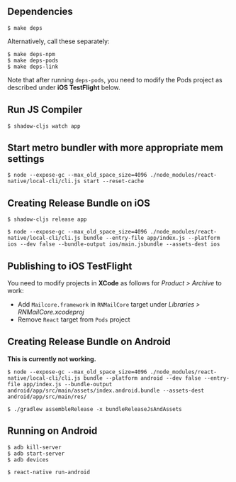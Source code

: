 
## Dependencies

    $ make deps

Alternatively, call these separately:

    $ make deps-npm
    $ make deps-pods
    $ make deps-link

Note that after running `deps-pods`, you need to modify the Pods project as described under **iOS TestFlight** below.


## Run JS Compiler

    $ shadow-cljs watch app


## Start metro bundler with more appropriate mem settings

    $ node --expose-gc --max_old_space_size=4096 ./node_modules/react-native/local-cli/cli.js start --reset-cache


## Creating Release Bundle on iOS

    $ shadow-cljs release app

    $ node --expose-gc --max_old_space_size=4096 ./node_modules/react-native/local-cli/cli.js bundle --entry-file app/index.js --platform ios --dev false --bundle-output ios/main.jsbundle --assets-dest ios


## Publishing to iOS TestFlight

You need to modify projects in **XCode** as follows for _Product > Archive_ to work:

- Add `Mailcore.framework` in `RNMailCore` target under _Libraries > RNMailCore.xcodeproj_
- Remove `React` target from `Pods` project


## Creating Release Bundle on Android

**This is currently not working.**

    $ node --expose-gc --max_old_space_size=4096 ./node_modules/react-native/local-cli/cli.js bundle --platform android --dev false --entry-file app/index.js --bundle-output android/app/src/main/assets/index.android.bundle --assets-dest android/app/src/main/res/

    $ ./gradlew assembleRelease -x bundleReleaseJsAndAssets


## Running on Android

    $ adb kill-server
    $ adb start-server
    $ adb devices

    $ react-native run-android